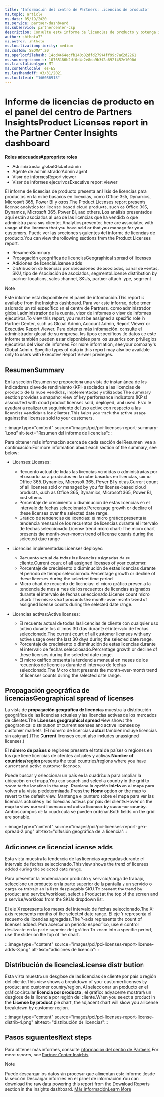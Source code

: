 ```yaml
---
title: 'Información del centro de Partners: licencias de producto'
ms.topic: article
ms.date: 05/19/2020
ms.service: partner-dashboard
ms.subservice: partnercenter-csp
description: Consulte este informe de licencias de producto y obtenga información sobre cómo mejorar con los productos en la nube basados en licencia que vende o administra para sus clientes.
author: shthota77
ms.author: shthota
ms.localizationpriority: medium
ms.custom: SEOMAY.20
ms.openlocfilehash: 14cd4664ecfb140b82dfd27994ff99c7a62d2261
ms.sourcegitcommit: 10765386b2df0d4c2e8da9b302a692f452e1090d
ms.translationtype: MT
ms.contentlocale: es-ES
ms.lasthandoff: 03/31/2021
ms.locfileid: "106086913"
---
```

# <a name="product-licenses-report-in-the-partner-center-insights-dashboard"></a><span data-ttu-id="dd6af-103">Informe de licencias de producto en el panel del centro de Partners Insights</span><span class="sxs-lookup"><span data-stu-id="dd6af-103">Product Licenses report in the Partner Center Insights dashboard</span></span>

<span data-ttu-id="dd6af-104">**Roles adecuados**</span><span class="sxs-lookup"><span data-stu-id="dd6af-104">**Appropriate roles**</span></span>

- <span data-ttu-id="dd6af-105">Administrador global</span><span class="sxs-lookup"><span data-stu-id="dd6af-105">Global admin</span></span>
- <span data-ttu-id="dd6af-106">Agente de administrador</span><span class="sxs-lookup"><span data-stu-id="dd6af-106">Admin agent</span></span>
- <span data-ttu-id="dd6af-107">Visor de informes</span><span class="sxs-lookup"><span data-stu-id="dd6af-107">Report viewer</span></span>
- <span data-ttu-id="dd6af-108">Visor de informes ejecutivos</span><span class="sxs-lookup"><span data-stu-id="dd6af-108">Executive report viewer</span></span>

<span data-ttu-id="dd6af-109">El informe de licencias de producto presenta análisis de licencias para productos en la nube basados en licencias, como Office 365, Dynamics, Microsoft 365, Power BI y otros.</span><span class="sxs-lookup"><span data-stu-id="dd6af-109">The Product Licenses report presents license analytics for license-based cloud products, such as Office 365, Dynamics, Microsoft 365, Power BI, and others.</span></span> <span data-ttu-id="dd6af-110">Los análisis presentados aquí están asociados al uso de las licencias que ha vendido o que administra para sus clientes.</span><span class="sxs-lookup"><span data-stu-id="dd6af-110">Analytics presented here are associated with usage of the licenses that you have sold or that you manage for your customers.</span></span> <span data-ttu-id="dd6af-111">Puede ver las secciones siguientes del informe de licencias de producto.</span><span class="sxs-lookup"><span data-stu-id="dd6af-111">You can view the following sections from the Product Licenses report.</span></span>

- <span data-ttu-id="dd6af-112">Resumen</span><span class="sxs-lookup"><span data-stu-id="dd6af-112">Summary</span></span>
- <span data-ttu-id="dd6af-113">Propagación geográfica de licencias</span><span class="sxs-lookup"><span data-stu-id="dd6af-113">Geographical spread of licenses</span></span>
- <span data-ttu-id="dd6af-114">Adiciones de licencia</span><span class="sxs-lookup"><span data-stu-id="dd6af-114">License adds</span></span>
- <span data-ttu-id="dd6af-115">Distribución de licencias por ubicaciones de asociados, canal de ventas, SKU, tipo de Asociación de asociados, segmento</span><span class="sxs-lookup"><span data-stu-id="dd6af-115">License distribution by partner locations, sales channel, SKUs, partner attach type, segment</span></span>

 > [!NOTE]
 > <span data-ttu-id="dd6af-116">Este informe está disponible en el panel de información.</span><span class="sxs-lookup"><span data-stu-id="dd6af-116">This report is available from the Insights dashboard.</span></span> <span data-ttu-id="dd6af-117">Para ver este informe, debe tener asignado un rol específico en el centro de Partners, como administrador global, administrador de la cuenta, visor de informes o visor de informes ejecutivos.</span><span class="sxs-lookup"><span data-stu-id="dd6af-117">To view this report, you must be assigned a specific role in Partner Center, such as Global Admin, Account Admin, Report Viewer or Executive Report Viewer.</span></span> <span data-ttu-id="dd6af-118">Para obtener más información, consulte el administrador global de su empresa. los tipos específicos de datos de este informe también pueden estar disponibles para los usuarios con privilegios ejecutivos del visor de informes.</span><span class="sxs-lookup"><span data-stu-id="dd6af-118">For more information, see your company's Global Admin. Specific types of data in this report may also be available only to users with Executive Report Viewer privileges.</span></span>

## <a name="summary"></a><span data-ttu-id="dd6af-119">Resumen</span><span class="sxs-lookup"><span data-stu-id="dd6af-119">Summary</span></span>

<span data-ttu-id="dd6af-120">En la sección Resumen se proporciona una vista de instantánea de los indicadores clave de rendimiento (KPI) asociados a las licencias de producto de la nube vendidas, implementadas y utilizadas.</span><span class="sxs-lookup"><span data-stu-id="dd6af-120">The summary section provides a snapshot view of key performance indicators (KPIs) associated with cloud product licenses sold, deployed, and used.</span></span> <span data-ttu-id="dd6af-121">Esto le ayudará a realizar un seguimiento del uso activo con respecto a las licencias vendidas a los clientes.</span><span class="sxs-lookup"><span data-stu-id="dd6af-121">This helps you track the active usage against the licenses sold to your customers.</span></span>

:::image type="content" source="images/pci/pci-licenses-report-summary-1.png" alt-text="Resumen del informe de licencias":::

<span data-ttu-id="dd6af-123">Para obtener más información acerca de cada sección del Resumen, vea a continuación:</span><span class="sxs-lookup"><span data-stu-id="dd6af-123">For more information about each section of the summary, see below:</span></span>

- <span data-ttu-id="dd6af-124">Licenses:</span><span class="sxs-lookup"><span data-stu-id="dd6af-124">Licenses:</span></span> 
  - <span data-ttu-id="dd6af-125">Recuento actual de todas las licencias vendidas o administradas por el usuario para productos en la nube basados en licencias, como Office 365, Dynamics, Microsoft 365, Power BI y otras.</span><span class="sxs-lookup"><span data-stu-id="dd6af-125">Current count of all licenses sold or managed by you for license-based cloud products, such as Office 365, Dynamics, Microsoft 365, Power BI, and others.</span></span>
  - <span data-ttu-id="dd6af-126">Porcentaje de crecimiento o disminución de estas licencias en el intervalo de fechas seleccionado.</span><span class="sxs-lookup"><span data-stu-id="dd6af-126">Percentage growth or decline of these licenses over the selected date range.</span></span>
  - <span data-ttu-id="dd6af-127">Gráfico de tendencias de licencias: el micro gráfico presenta la tendencia mensual de los recuentos de licencias durante el intervalo de fechas seleccionado.</span><span class="sxs-lookup"><span data-stu-id="dd6af-127">License trend micro chart: The micro chart presents the month-over-month trend of license counts during the selected date range</span></span>

- <span data-ttu-id="dd6af-128">Licencias implementadas:</span><span class="sxs-lookup"><span data-stu-id="dd6af-128">Licenses deployed:</span></span>
  - <span data-ttu-id="dd6af-129">Recuento actual de todas las licencias asignadas de su cliente.</span><span class="sxs-lookup"><span data-stu-id="dd6af-129">Current count of all assigned licenses of your customer.</span></span>
  - <span data-ttu-id="dd6af-130">Porcentaje de crecimiento o disminución de estas licencias durante el período de tiempo seleccionado.</span><span class="sxs-lookup"><span data-stu-id="dd6af-130">Percentage growth or decline of these licenses during the selected time period.</span></span>
  - <span data-ttu-id="dd6af-131">Micro chart de recuento de licencias: el micro gráfico presenta la tendencia de mes a mes de los recuentos de licencias asignados durante el intervalo de fechas seleccionado.</span><span class="sxs-lookup"><span data-stu-id="dd6af-131">License count micro chart: The micro chart presents the month-over-month trend of assigned license counts during the selected date range.</span></span>

- <span data-ttu-id="dd6af-132">Licencias activas:</span><span class="sxs-lookup"><span data-stu-id="dd6af-132">Active licenses:</span></span> 
  - <span data-ttu-id="dd6af-133">El recuento actual de todas las licencias de cliente con cualquier uso activo durante los últimos 30 días durante el intervalo de fechas seleccionado.</span><span class="sxs-lookup"><span data-stu-id="dd6af-133">The current count of all customer licenses with any active usage over the last 30 days during the selected date range.</span></span>
  - <span data-ttu-id="dd6af-134">Porcentaje de crecimiento o disminución de estas licencias durante el intervalo de fechas seleccionado.</span><span class="sxs-lookup"><span data-stu-id="dd6af-134">Percentage growth or decline of these licenses during the selected date range.</span></span>
  - <span data-ttu-id="dd6af-135">El micro gráfico presenta la tendencia mensual en meses de los recuentos de licencias durante el intervalo de fechas seleccionado.</span><span class="sxs-lookup"><span data-stu-id="dd6af-135">The Micro chart presents the month-over-month trend of licenses counts during the selected date range.</span></span>

## <a name="geographical-spread-of-licenses"></a><span data-ttu-id="dd6af-136">Propagación geográfica de licencias</span><span class="sxs-lookup"><span data-stu-id="dd6af-136">Geographical spread of licenses</span></span>

<span data-ttu-id="dd6af-137">La vista de **propagación geográfica de licencias** muestra la distribución geográfica de las licencias actuales y las licencias activas de los mercados de clientes.</span><span class="sxs-lookup"><span data-stu-id="dd6af-137">The **Licenses geographical spread** view shows the geographical distribution of current licenses and active licenses by customer markets.</span></span> <span data-ttu-id="dd6af-138">(El número de licencias **actual** también incluye licencias sin asignar).</span><span class="sxs-lookup"><span data-stu-id="dd6af-138">(The **Current** licenses count also includes unassigned licenses.)</span></span>

<span data-ttu-id="dd6af-139">El **número de países o** regiones presenta el total de países o regiones en los que tiene licencias de clientes actuales y activas.</span><span class="sxs-lookup"><span data-stu-id="dd6af-139">**Number of countries/region** presents the total countries/regions where you have current and active customer licenses.</span></span>

<span data-ttu-id="dd6af-140">Puede buscar y seleccionar un país en la cuadrícula para ampliar la ubicación en el mapa.</span><span class="sxs-lookup"><span data-stu-id="dd6af-140">You can search and select a country in the grid to zoom to the location in the map.</span></span> <span data-ttu-id="dd6af-141">Presione la opción **Inicio** en el mapa para volver a la vista predeterminada.</span><span class="sxs-lookup"><span data-stu-id="dd6af-141">Press the **Home** option on the map to revert to the default view.</span></span> <span data-ttu-id="dd6af-142">Mantenga el puntero sobre el mapa para ver las licencias actuales y las licencias activas por país del cliente.</span><span class="sxs-lookup"><span data-stu-id="dd6af-142">Hover on the map to view current licenses and active licenses by customer country.</span></span> <span data-ttu-id="dd6af-143">Ambos campos de la cuadrícula se pueden ordenar.</span><span class="sxs-lookup"><span data-stu-id="dd6af-143">Both fields on the grid are sortable.</span></span>

:::image type="content" source="images/pci/pci-licenses-report-geo-spread-2.png" alt-text="difusión geográfica de la licencia":::

## <a name="license-adds"></a><span data-ttu-id="dd6af-145">Adiciones de licencia</span><span class="sxs-lookup"><span data-stu-id="dd6af-145">License adds</span></span>

<span data-ttu-id="dd6af-146">Esta vista muestra la tendencia de las licencias agregadas durante el intervalo de fechas seleccionado.</span><span class="sxs-lookup"><span data-stu-id="dd6af-146">This view shows the trend of licenses added during the selected date range.</span></span> 

<span data-ttu-id="dd6af-147">Para presentar la tendencia por producto y servicio/carga de trabajo, seleccione un producto en la parte superior de la pantalla y un servicio o carga de trabajo en la lista desplegable SKU.</span><span class="sxs-lookup"><span data-stu-id="dd6af-147">To present the trend by product and service/workload, select a Product at the top of the screen and a service/workload from the SKUs dropdown list.</span></span>

<span data-ttu-id="dd6af-148">El eje X representa los meses del intervalo de fechas seleccionado.</span><span class="sxs-lookup"><span data-stu-id="dd6af-148">The X-axis represents months of the selected date range.</span></span> <span data-ttu-id="dd6af-149">El eje Y representa el recuento de licencias agregadas.</span><span class="sxs-lookup"><span data-stu-id="dd6af-149">The Y-axis represents the count of licenses added.</span></span> <span data-ttu-id="dd6af-150">Para acercar un período específico, use el control deslizante en la parte superior del gráfico.</span><span class="sxs-lookup"><span data-stu-id="dd6af-150">To zoom into a specific period, use the slider on the top of the chart.</span></span>

:::image type="content" source="images/pci/pci-licenses-report-license-adds-3.png" alt-text="adiciones de licencia":::

## <a name="license-distribution"></a><span data-ttu-id="dd6af-152">Distribución de licencias</span><span class="sxs-lookup"><span data-stu-id="dd6af-152">License distribution</span></span>

<span data-ttu-id="dd6af-153">Esta vista muestra un desglose de las licencias de cliente por país o región del cliente.</span><span class="sxs-lookup"><span data-stu-id="dd6af-153">This view shows a breakdown of your customer licenses by product and customer country/region.</span></span> <span data-ttu-id="dd6af-154">Al seleccionar un producto en el gráfico circular **licencia por producto** , el gráfico adyacente mostrará un desglose de la licencia por región del cliente.</span><span class="sxs-lookup"><span data-stu-id="dd6af-154">When you select a product in the **License by product** pie chart, the adjacent chart will show you a license breakdown by customer region.</span></span>

:::image type="content" source="images/pci/pci-licenses-report-license-distrib-4.png" alt-text="distribución de licencias":::

## <a name="next-steps"></a><span data-ttu-id="dd6af-156">Pasos siguientes</span><span class="sxs-lookup"><span data-stu-id="dd6af-156">Next steps</span></span>

<span data-ttu-id="dd6af-157">Para obtener más informes, consulte [información del centro de Partners](partner-center-insights.md).</span><span class="sxs-lookup"><span data-stu-id="dd6af-157">For more reports, see [Partner Center Insights](partner-center-insights.md).</span></span>

>[!NOTE] 
> <span data-ttu-id="dd6af-158">Puede descargar los datos sin procesar que alimentan este informe desde la sección Descargar informes en el panel de información.</span><span class="sxs-lookup"><span data-stu-id="dd6af-158">You can download the raw data powering this report from the Download Reports section in the Insights dashboard.</span></span> [<span data-ttu-id="dd6af-159">Más información</span><span class="sxs-lookup"><span data-stu-id="dd6af-159">Learn More</span></span>](pci-download-reports.md)
